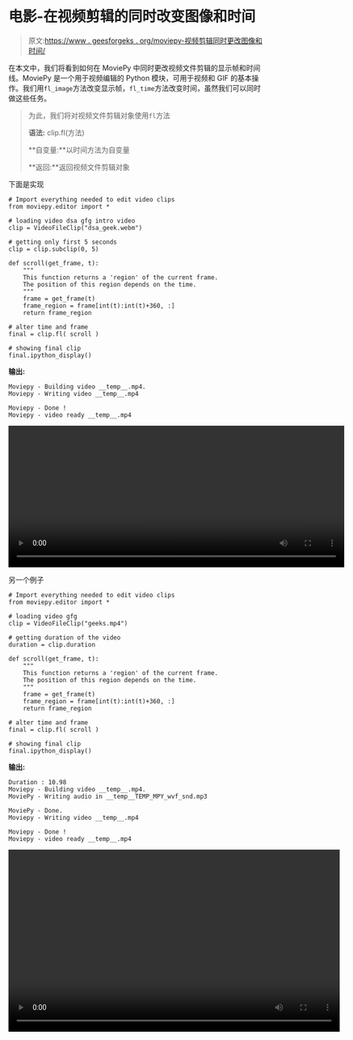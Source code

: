 # 电影-在视频剪辑的同时改变图像和时间

> 原文:[https://www . geesforgeks . org/moviepy-视频剪辑同时更改图像和时间/](https://www.geeksforgeeks.org/moviepy-changing-image-and-time-at-same-time-of-video-clip/)

在本文中，我们将看到如何在 MoviePy 中同时更改视频文件剪辑的显示帧和时间线。MoviePy 是一个用于视频编辑的 Python 模块，可用于视频和 GIF 的基本操作。我们用`fl_image`方法改变显示帧，`fl_time`方法改变时间，虽然我们可以同时做这些任务。

> 为此，我们将对视频文件剪辑对象使用`fl`方法
> 
> **语法:** clip.fl(方法)
> 
> **自变量:**以时间方法为自变量
> 
> **返回:**返回视频文件剪辑对象

下面是实现

```
# Import everything needed to edit video clips
from moviepy.editor import *

# loading video dsa gfg intro video
clip = VideoFileClip("dsa_geek.webm")

# getting only first 5 seconds
clip = clip.subclip(0, 5)

def scroll(get_frame, t):
    """
    This function returns a 'region' of the current frame.
    The position of this region depends on the time.
    """
    frame = get_frame(t)
    frame_region = frame[int(t):int(t)+360, :]
    return frame_region

# alter time and frame
final = clip.fl( scroll )

# showing final clip
final.ipython_display()
```

**输出:**

```
Moviepy - Building video __temp__.mp4.
Moviepy - Writing video __temp__.mp4

Moviepy - Done !
Moviepy - video ready __temp__.mp4
```

<video class="wp-video-shortcode" id="video-460218-1" width="665" height="280" preload="metadata" controls=""><source type="video/mp4" src="https://media.geeksforgeeks.org/wp-content/uploads/20200727012359/133.mp4?_=1">[https://media.geeksforgeeks.org/wp-content/uploads/20200727012359/133.mp4](https://media.geeksforgeeks.org/wp-content/uploads/20200727012359/133.mp4)</video>

另一个例子

```
# Import everything needed to edit video clips
from moviepy.editor import *

# loading video gfg
clip = VideoFileClip("geeks.mp4")

# getting duration of the video
duration = clip.duration

def scroll(get_frame, t):
    """
    This function returns a 'region' of the current frame.
    The position of this region depends on the time.
    """
    frame = get_frame(t)
    frame_region = frame[int(t):int(t)+360, :]
    return frame_region

# alter time and frame
final = clip.fl( scroll )

# showing final clip
final.ipython_display()
```

**输出:**

```
Duration : 10.98
Moviepy - Building video __temp__.mp4.
MoviePy - Writing audio in __temp__TEMP_MPY_wvf_snd.mp3

MoviePy - Done.
Moviepy - Writing video __temp__.mp4

Moviepy - Done !
Moviepy - video ready __temp__.mp4
```

<video class="wp-video-shortcode" id="video-460218-2" width="656" height="360" preload="metadata" controls=""><source type="video/mp4" src="https://media.geeksforgeeks.org/wp-content/uploads/20200727012412/227.mp4?_=2">[https://media.geeksforgeeks.org/wp-content/uploads/20200727012412/227.mp4](https://media.geeksforgeeks.org/wp-content/uploads/20200727012412/227.mp4)</video>
